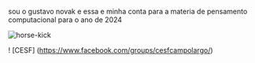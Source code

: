 sou o gustavo novak e essa e minha conta para a materia de pensamento computacional para o ano de 2024

![horse-kick](https://github.com/user-attachments/assets/51ee3d29-1cbf-42de-81aa-dd4957aa31fd)

! [CESF] (https://www.facebook.com/groups/cesfcampolargo/)
